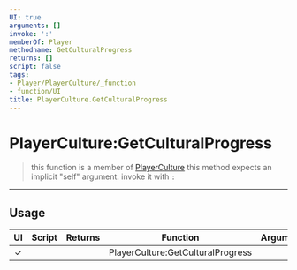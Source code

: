 ```yaml
---
UI: true
arguments: []
invoke: ':'
memberOf: Player
methodname: GetCulturalProgress
returns: []
script: false
tags:
- Player/PlayerCulture/_function
- function/UI
title: PlayerCulture.GetCulturalProgress
---
```

# PlayerCulture:GetCulturalProgress
> this function is a member of [PlayerCulture](civ-6/lua/PlayerCulture.md)
> this method expects an implicit "self" argument. invoke it with `:`
-----
## Usage
|  UI | Script | Returns | Function | Arguments |
|:---:|:------:|-------:|:--------:|:---------|
|✓| ||PlayerCulture:GetCulturalProgress||
